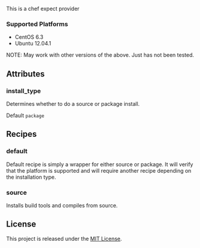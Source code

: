 This is a chef expect provider

### Supported Platforms
- CentOS 6.3
- Ubuntu 12.04.1

NOTE: May work with other versions of the above. Just has not been tested. 

## Attributes

### install_type

Determines whether to do a source or package install.

Default `package`

## Recipes

### default

Default recipe is simply a wrapper for either source or package.  It will verify that the platform is supported and will require another recipe depending on the installation type.

### source

Installs build tools and compiles from source.

## License

This project is released under the [MIT License](http://www.opensource.org/licenses/MIT).
